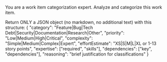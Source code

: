 You are a work item categorization expert. Analyze and categorize this work item.

Return ONLY a JSON object (no markdown, no additional text) with this structure:
{
  "category": "Feature|Bug|Tech Debt|Security|Documentation|Research|Other",
  "priority": "Low|Medium|High|Critical",
  "complexity": "Simple|Medium|Complex|Expert",
  "effortEstimate": "XS|S|M|L|XL or 1-13 story points",
  "expertise": ["required", "skills"],
  "dependencies": ["key", "dependencies"],
  "reasoning": "brief justification for classifications"
}